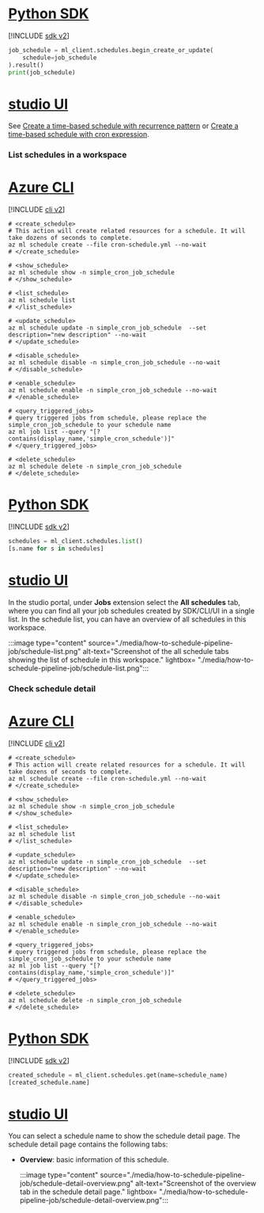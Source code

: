 
# [Python SDK](#tab/python)

[!INCLUDE [sdk v2](../../includes/machine-learning-sdk-v2.md)]

```python
job_schedule = ml_client.schedules.begin_create_or_update(
    schedule=job_schedule
).result()
print(job_schedule)
```

# [studio UI](#tab/ui)

See [Create a time-based schedule with recurrence pattern](#create-a-time-based-schedule-with-recurrence-pattern) or [Create a time-based schedule with cron expression](#create-a-time-based-schedule-with-cron-expression).


### List schedules in a workspace

# [Azure CLI](#tab/cliv2)

[!INCLUDE [cli v2](../../includes/machine-learning-cli-v2.md)]

```azurecli
# <create_schedule>
# This action will create related resources for a schedule. It will take dozens of seconds to complete.
az ml schedule create --file cron-schedule.yml --no-wait
# </create_schedule>

# <show_schedule>
az ml schedule show -n simple_cron_job_schedule
# </show_schedule>

# <list_schedule>
az ml schedule list
# </list_schedule>

# <update_schedule>
az ml schedule update -n simple_cron_job_schedule  --set description="new description" --no-wait
# </update_schedule>

# <disable_schedule>
az ml schedule disable -n simple_cron_job_schedule --no-wait
# </disable_schedule>

# <enable_schedule>
az ml schedule enable -n simple_cron_job_schedule --no-wait
# </enable_schedule>

# <query_triggered_jobs>
# query triggered jobs from schedule, please replace the simple_cron_job_schedule to your schedule name
az ml job list --query "[?contains(display_name,'simple_cron_schedule')]" 
# </query_triggered_jobs>

# <delete_schedule>
az ml schedule delete -n simple_cron_job_schedule
# </delete_schedule>

```

# [Python SDK](#tab/python)

[!INCLUDE [sdk v2](../../includes/machine-learning-sdk-v2.md)]

```python
schedules = ml_client.schedules.list()
[s.name for s in schedules]
```

# [studio UI](#tab/ui)

In the studio portal, under **Jobs** extension select the **All schedules** tab, where you can find all your job schedules created by SDK/CLI/UI in a single list.
In the schedule list, you can have an overview of all schedules in this workspace.

:::image type="content" source="./media/how-to-schedule-pipeline-job/schedule-list.png" alt-text="Screenshot of the all schedule tabs showing the list of schedule in this workspace." lightbox= "./media/how-to-schedule-pipeline-job/schedule-list.png":::


### Check schedule detail

# [Azure CLI](#tab/cliv2)

[!INCLUDE [cli v2](../../includes/machine-learning-cli-v2.md)]

```azurecli
# <create_schedule>
# This action will create related resources for a schedule. It will take dozens of seconds to complete.
az ml schedule create --file cron-schedule.yml --no-wait
# </create_schedule>

# <show_schedule>
az ml schedule show -n simple_cron_job_schedule
# </show_schedule>

# <list_schedule>
az ml schedule list
# </list_schedule>

# <update_schedule>
az ml schedule update -n simple_cron_job_schedule  --set description="new description" --no-wait
# </update_schedule>

# <disable_schedule>
az ml schedule disable -n simple_cron_job_schedule --no-wait
# </disable_schedule>

# <enable_schedule>
az ml schedule enable -n simple_cron_job_schedule --no-wait
# </enable_schedule>

# <query_triggered_jobs>
# query triggered jobs from schedule, please replace the simple_cron_job_schedule to your schedule name
az ml job list --query "[?contains(display_name,'simple_cron_schedule')]" 
# </query_triggered_jobs>

# <delete_schedule>
az ml schedule delete -n simple_cron_job_schedule
# </delete_schedule>

```

# [Python SDK](#tab/python)

[!INCLUDE [sdk v2](../../includes/machine-learning-sdk-v2.md)]

```python
created_schedule = ml_client.schedules.get(name=schedule_name)
[created_schedule.name]
```

# [studio UI](#tab/ui)

You can select a schedule name to show the schedule detail page. The schedule detail page contains the following tabs:

- **Overview**: basic information of this schedule.

    :::image type="content" source="./media/how-to-schedule-pipeline-job/schedule-detail-overview.png" alt-text="Screenshot of the overview tab in the schedule detail page." lightbox= "./media/how-to-schedule-pipeline-job/schedule-detail-overview.png":::
